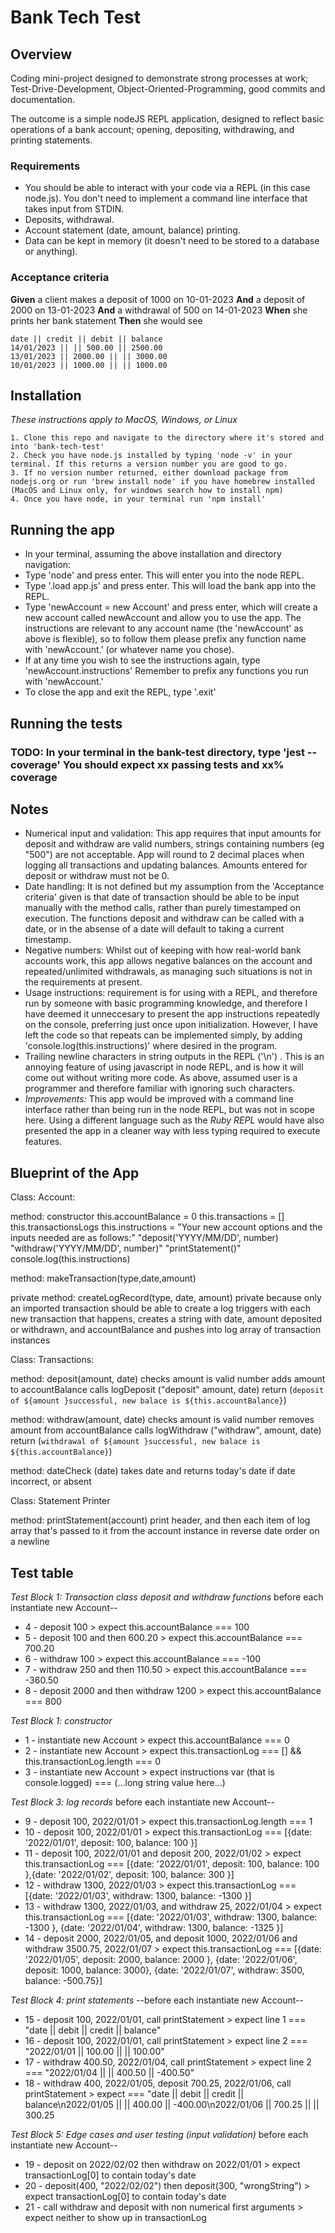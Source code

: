 # Bank Tech Test

## Overview
Coding mini-project designed to demonstrate strong processes at work; Test-Drive-Development, Object-Oriented-Programming, good commits and documentation.

The outcome is a simple nodeJS REPL application, designed to reflect basic operations of a bank account; opening, depositing, withdrawing, and printing statements.

### Requirements

- You should be able to interact with your code via a REPL (in this case node.js). You don't need to implement a command line interface that takes input from STDIN.
- Deposits, withdrawal.
- Account statement (date, amount, balance) printing.
- Data can be kept in memory (it doesn't need to be stored to a database or anything).

### Acceptance criteria
**Given** a client makes a deposit of 1000 on 10-01-2023
**And** a deposit of 2000 on 13-01-2023
**And** a withdrawal of 500 on 14-01-2023
**When** she prints her bank statement
**Then** she would see

```
date || credit || debit || balance
14/01/2023 || || 500.00 || 2500.00
13/01/2023 || 2000.00 || || 3000.00
10/01/2023 || 1000.00 || || 1000.00
```

## Installation

*These instructions apply to MacOS, Windows, or Linux*
```
1. Clone this repo and navigate to the directory where it's stored and into 'bank-tech-test'
2. Check you have node.js installed by typing 'node -v' in your terminal. If this returns a version number you are good to go.
3. If no version number returned, either download package from nodejs.org or run 'brew install node' if you have homebrew installed (MacOS and Linux only, for windows search how to install npm)
4. Once you have node, in your terminal run 'npm install'
```

## Running the app
- In your terminal, assuming the above installation and directory navigation: 
- Type 'node' and press enter. This will enter you into the node REPL.
- Type '.load app.js' and press enter. This will load the bank app into the REPL.
- Type 'newAccount = new Account' and press enter, which will create a new account called newAccount and allow you to use the app. The instructions are relevant to any account name (the 'newAccount' as above is flexible), so to follow them please prefix any function name with 'newAccount.' (or whatever name you chose).
- If at any time you wish to see the instructions again, type 'newAccount.instructions' Remember to prefix any functions you run with 'newAccount.' 
- To close the app and exit the REPL, type '.exit'
## Running the tests

### TODO: In your terminal in the bank-test directory, type 'jest --coverage' You should expect xx passing tests and xx% coverage

## Notes
- Numerical input and validation: This app requires that input amounts for deposit and withdraw are valid numbers, strings containing numbers (eg "500") are not acceptable. App will round to 2 decimal places when logging all transactions and updating balances. Amounts entered for deposit or withdraw must not be 0.
- Date handling: It is not defined but my assumption from the 'Acceptance criteria' given is that date of transaction should be able to be input manually with the method calls, rather than purely timestamped on execution. The functions deposit and withdraw can be called with a date, or in the absense of a date will default to taking a current timestamp.
- Negative numbers: Whilst out of keeping with how real-world bank accounts work, this app allows negative balances on the account and repeated/unlimited withdrawals, as managing such situations is not in the requirements at present. 
- Usage instructions: requirement is for using with a REPL, and therefore run by someone with basic programming knowledge, and therefore I have deemed it unneccesary to present the app instructions repeatedly on the console, preferring just once upon initialization. However, I have left the code so that repeats can be implemented simply, by adding 'console.log(this.instructions)' where desired in the program.
- Trailing newline characters in string outputs in the REPL ('\n') . This is an annoying feature of using javascript in node REPL, and is how it will come out without writing more code. As above, assumed user is a programmer and therefore familiar with ignoring such characters.
- *Improvements:* This app would be improved with a command line interface rather than being run in the node REPL, but was not in scope here. Using a different language such as the *Ruby REPL* would have also presented the app in a cleaner way with less typing required to execute features.

## Blueprint of the App

Class: Account:

  method: constructor 
    this.accountBalance = 0
    this.transactions = []
    this.transactionsLogs
    this.instructions = "Your new account options and the inputs needed are as follows:"
    "deposit('YYYY/MM/DD', number)
    "withdraw('YYYY/MM/DD', number)"
    "printStatement()"
    console.log(this.instructions)

  method: makeTransaction(type,date,amount)

    
  private method: createLogRecord(type, date, amount) 
    private because only an imported transaction should be able to create a log
    triggers with each new transaction that happens, creates a string with date, amount deposited or withdrawn, and accountBalance and pushes into log array of transaction instances

Class: Transactions: 

  method: deposit(amount, date)
    checks amount is valid number
    adds amount to accountBalance
    calls logDeposit ("deposit" amount, date)
    return (`deposit of ${amount }successful, new balace is ${this.accountBalance}`)

  method: withdraw(amount, date)
    checks amount is valid number
    removes amount from accountBalance 
    calls logWithdraw ("withdraw", amount, date)
    return (`withdrawal of ${amount }successful, new balace is ${this.accountBalance}`)

  method: dateCheck (date)
    takes date and returns today's date if date incorrect, or absent


Class: Statement Printer

  method: printStatement(account)
    print header, and then each item of log array that's passed to it from the account instance in reverse date order on a newline


## Test table

*Test Block 1: Transaction class deposit and withdraw functions*
before each instantiate new Account--
- 4 - deposit 100 > expect this.accountBalance === 100
- 5 - deposit 100 and then 600.20 > expect this.accountBalance === 700.20
- 6 - withdraw 100 > expect this.accountBalance === -100
- 7 - withdraw 250 and then 110.50 > expect this.accountBalance === -360.50
- 8 - deposit 2000 and then withdraw 1200 > expect this.accountBalance === 800

*Test Block 1: constructor*
- 1 - instantiate new Account > expect this.accountBalance === 0 
- 2 - instantiate new Account > expect this.transactionLog === [] && this.transactionLog.length === 0
- 3 - instantiate new Account > expect instructions var (that is console.logged) === (...long string value here...)



*Test Block 3: log records*
before each instantiate new Account--
- 9 - deposit 100, 2022/01/01 > expect this.transactionLog.length === 1
- 10 - deposit 100, 2022/01/01 > expect this.transactionLog === [{date: '2022/01/01', deposit: 100, balance: 100 }]
- 11 - deposit 100, 2022/01/01 and deposit 200, 2022/01/02 > expect this.transactionLog === [{date: '2022/01/01', deposit: 100, balance: 100 },{date: '2022/01/02', deposit: 100, balance: 300 }]
- 12 - withdraw 1300, 2022/01/03 > expect this.transactionLog === [{date: '2022/01/03', withdraw: 1300, balance: -1300 }]
- 13 - withdraw 1300, 2022/01/03, and withdraw 25, 2022/01/04 > expect this.transactionLog === [{date: '2022/01/03', withdraw: 1300, balance: -1300 }, {date: '2022/01/04', withdraw: 1300, balance: -1325 }]
- 14 - deposit 2000, 2022/01/05, and deposit 1000, 2022/01/06 and withdraw 3500.75, 2022/01/07 > expect this.transactionLog === [{date: '2022/01/05', deposit: 2000, balance: 2000 }, {date: '2022/01/06', deposit: 1000, balance: 3000}, {date: '2022/01/07', withdraw: 3500, balance: -500.75}]

*Test Block 4: print statements*
--before each instantiate new Account--
- 15 - deposit 100, 2022/01/01, call printStatement > expect line 1 === "date || debit || credit || balance"
- 16 - deposit 100, 2022/01/01, call printStatement > expect line 2 === "2022/01/01 || 100.00 ||  || 100.00"
- 17 - withdraw 400.50, 2022/01/04, call printStatement > expect line 2 === "2022/01/04 || || 400.50 || -400.50"
- 18 - withdraw 400, 2022/01/05, deposit 700.25, 2022/01/06, call printStatement > expect === "date || debit || credit || balance\n2022/01/05 || || 400.00 || -400.00\n2022/01/06 || 700.25 ||  || 300.25

*Test Block 5: Edge cases and user testing (input validation)*
before each instantiate new Account--
- 19 - deposit on 2022/02/02 then withdraw on 2022/01/01 > expect transactionLog[0] to contain today's date
- 20 - deposit(400, "2022/02/02") then deposit(300, "wrongString") > expect transactionLog[0] to contain today's date
- 21 - call withdraw and deposit with non numerical first arguments > expect neither to show up in transactionLog